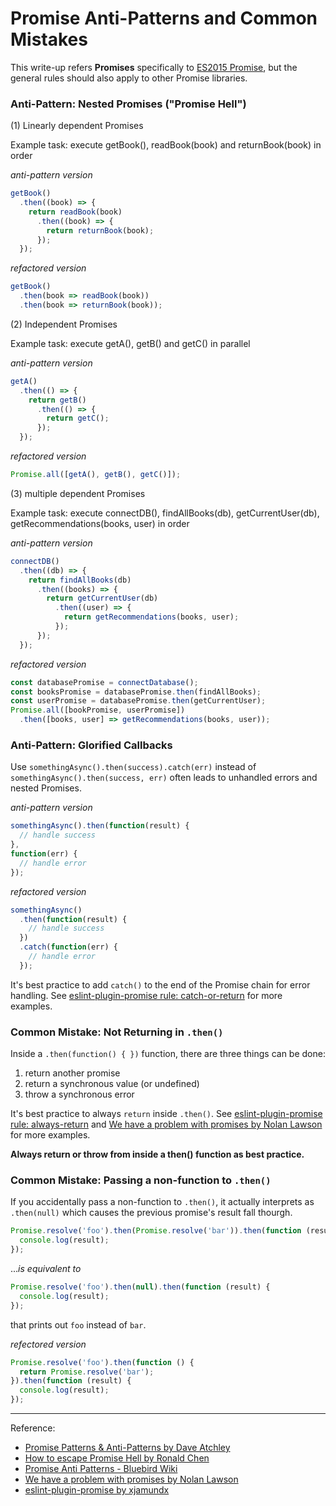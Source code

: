 # Promise Anti-Patterns and Common Mistakes

This write-up refers **Promises** specifically to [ES2015 Promise](https://developer.mozilla.org/en-US/docs/Web/JavaScript/Reference/Global_Objects/Promise), but the general rules should also apply to other Promise libraries.

### Anti-Pattern: Nested Promises ("Promise Hell")

(1) Linearly dependent Promises

Example task: execute getBook(), readBook(book) and returnBook(book) in order

_anti-pattern version_

```javascript
getBook()
  .then((book) => {
    return readBook(book)
      .then((book) => {
        return returnBook(book);
      });
  });
```

_refactored version_

```javascript
getBook()
  .then(book => readBook(book))
  .then(book => returnBook(book));
```

(2) Independent Promises

Example task: execute getA(), getB() and getC() in parallel

_anti-pattern version_

```javascript
getA()
  .then(() => {
    return getB()
      .then(() => {
        return getC();
      });
  });
```

_refactored version_

```javascript
Promise.all([getA(), getB(), getC()]);
```

(3) multiple dependent Promises

Example task: execute connectDB(), findAllBooks(db), getCurrentUser(db), getRecommendations(books, user) in order

_anti-pattern version_

```javascript
connectDB()
  .then((db) => {
    return findAllBooks(db)
      .then((books) => {
        return getCurrentUser(db)
          .then((user) => {
            return getRecommendations(books, user);
          });
      });
  });
```

_refactored version_

```javascript
const databasePromise = connectDatabase();
const booksPromise = databasePromise.then(findAllBooks);
const userPromise = databasePromise.then(getCurrentUser);
Promise.all([bookPromise, userPromise])
  .then([books, user] => getRecommendations(books, user));
```

### Anti-Pattern: Glorified Callbacks
Use `somethingAsync().then(success).catch(err)` instead of `somethingAsync().then(success, err)` often leads to unhandled errors and nested Promises.

_anti-pattern version_

```javascript
somethingAsync().then(function(result) {  
  // handle success
},
function(err) {  
  // handle error
});
```

_refactored version_

```javascript
somethingAsync()  
  .then(function(result) { 
    // handle success 
  })
  .catch(function(err) {
    // handle error
  });
```
It's best practice to add `catch()` to the end of the Promise chain for error handling. See [eslint-plugin-promise rule: catch-or-return](https://github.com/xjamundx/eslint-plugin-promise#rule-catch-or-return) for more examples.

### Common Mistake: Not Returning in `.then()`
Inside a `.then(function() { })` function, there are three things can be done:
1. return another promise
2. return a synchronous value (or undefined)
3. throw a synchronous error

It's best practice to always `return` inside `.then()`. See [eslint-plugin-promise rule: always-return](https://github.com/xjamundx/eslint-plugin-promise#rule-always-return) and [We have a problem with promises by Nolan Lawson](https://pouchdb.com/2015/05/18/we-have-a-problem-with-promises.html) for more examples.

**Always return or throw from inside a then() function as best practice.**

### Common Mistake: Passing a non-function to `.then()`
If you accidentally pass a non-function to `.then()`, it actually interprets as `.then(null)` which causes the previous promise's result fall thourgh.

```javascript
Promise.resolve('foo').then(Promise.resolve('bar')).then(function (result) {
  console.log(result);
});
```
..._is equivalent to_

```javascript
Promise.resolve('foo').then(null).then(function (result) {
  console.log(result);
});
```
that prints out `foo` instead of `bar`.

_refectored version_
```javascript
Promise.resolve('foo').then(function () {
  return Promise.resolve('bar');
}).then(function (result) {
  console.log(result);
});
```

---
Reference:
- [Promise Patterns & Anti-Patterns by Dave Atchley](http://www.datchley.name/promise-patterns-anti-patterns/)
- [How to escape Promise Hell by Ronald Chen](https://medium.com/@pyrolistical/how-to-get-out-of-promise-hell-8c20e0ab0513)
- [Promise Anti Patterns - Bluebird Wiki](https://github.com/petkaantonov/bluebird/wiki/Promise-anti-patterns#the-thensuccess-fail-anti-pattern)
- [We have a problem with promises by Nolan Lawson](https://pouchdb.com/2015/05/18/we-have-a-problem-with-promises.html)
- [eslint-plugin-promise by xjamundx](https://github.com/xjamundx/eslint-plugin-promise)

